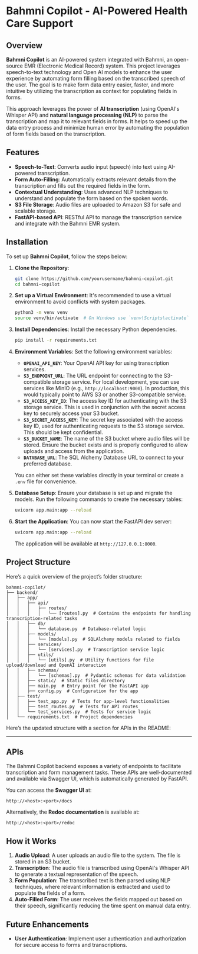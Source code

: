 # Bahmni Copilot - AI-Powered Health Care Support

## Overview

**Bahmni Copilot** is an AI-powered system integrated with Bahmni, an open-source EMR (Electronic Medical Record) system. This project leverages speech-to-text technology and Open AI models to enhance the user experience by automating form filling based on the transcribed speech of the user. The goal is to make form data entry easier, faster, and more intuitive by utilizing the transcription as context for populating fields in forms.

This approach leverages the power of **AI transcription** (using OpenAI's Whisper API) and **natural language processing (NLP)** to parse the transcription and map it to relevant fields in forms. It helps to speed up the data entry process and minimize human error by automating the population of form fields based on the transcription.

## Features

- **Speech-to-Text**: Converts audio input (speech) into text using AI-powered transcription.
- **Form Auto-Filling**: Automatically extracts relevant details from the transcription and fills out the required fields in the form.
- **Contextual Understanding**: Uses advanced NLP techniques to understand and populate the form based on the spoken words.
- **S3 File Storage**: Audio files are uploaded to Amazon S3 for safe and scalable storage.
- **FastAPI-based API**: RESTful API to manage the transcription service and integrate with the Bahmni EMR system.

## Installation

To set up **Bahmni Copilot**, follow the steps below:

1. **Clone the Repository**:

   ```bash
   git clone https://github.com/yourusername/bahmni-copilot.git
   cd bahmni-copilot
   ```

2. **Set up a Virtual Environment**:
   It's recommended to use a virtual environment to avoid conflicts with system packages.

   ```bash
   python3 -m venv venv
   source venv/bin/activate  # On Windows use `venv\Scripts\activate`
   ```

3. **Install Dependencies**:
   Install the necessary Python dependencies.

   ```bash
   pip install -r requirements.txt
   ```

4. **Environment Variables**:
   Set the following environment variables:
   - **`OPENAI_API_KEY`**: Your OpenAI API key for using transcription services.
   - **`S3_ENDPOINT_URL`**: The URL endpoint for connecting to the S3-compatible storage service. For local development, you can use services like MinIO (e.g., `http://localhost:9000`). In production, this would typically point to AWS S3 or another S3-compatible service.
   - **`S3_ACCESS_KEY_ID`**: The access key ID for authenticating with the S3 storage service. This is used in conjunction with the secret access key to securely access your S3 bucket.
   - **`S3_SECRET_ACCESS_KEY`**: The secret key associated with the access key ID, used for authenticating requests to the S3 storage service. This should be kept confidential.
   - **`S3_BUCKET_NAME`**: The name of the S3 bucket where audio files will be stored. Ensure the bucket exists and is properly configured to allow uploads and access from the application.
   - **`DATABASE_URL`**: The SQL Alchemy Database URL to connect to your preferred database.

   You can either set these variables directly in your terminal or create a `.env` file for convenience.

5. **Database Setup**:
   Ensure your database is set up and migrate the models. Run the following commands to create the necessary tables:

   ```bash
   uvicorn app.main:app --reload
   ```

6. **Start the Application**:
   You can now start the FastAPI dev server:

   ```bash
   uvicorn app.main:app --reload
   ```

   The application will be available at `http://127.0.0.1:8000`.

## Project Structure

Here’s a quick overview of the project’s folder structure:

``` text
bahmni-copilot/
├── backend/
│   ├── app/
│   │   ├── api/
│   │   │   ├── routes/
│   │   │   │   └── [routes].py  # Contains the endpoints for handling transcription-related tasks
│   │   ├── db/
│   │   │   └── database.py  # Database-related logic
│   │   ├── models/
│   │   │   └── [models].py  # SQLAlchemy models related to fields
│   │   ├── services/
│   │   │   └── [services].py  # Transcription service logic
│   │   ├── utils/
│   │   │   └── [utils].py  # Utility functions for file upload/download and OpenAI interaction
│   │   ├── schemas/
│   │   │   └── [schemas].py  # Pydantic schemas for data validation
│   │   ├── static/  # Static files directory
│   │   ├── main.py  # Entry point for the FastAPI app
│   │   ├── config.py  # Configuration for the app
│   ├── test/
│   │   ├── test_app.py  # Tests for app-level functionalities
│   │   ├── test_routes.py  # Tests for API routes
│   │   └── test_services.py  # Tests for service logic
│   └── requirements.txt  # Project dependencies
```

Here’s the updated structure with a section for APIs in the README:  

---

## APIs  

The Bahmni Copilot backend exposes a variety of endpoints to facilitate transcription and form management tasks. These APIs are well-documented and available via Swagger UI, which is automatically generated by FastAPI.  

You can access the **Swagger UI** at:  

```text
http://<host>:<port>/docs
```  

Alternatively, the **Redoc documentation** is available at:

```text
http://<host>:<port>/redoc
```  

## How it Works

1. **Audio Upload**: A user uploads an audio file to the system. The file is stored in an S3 bucket.
2. **Transcription**: The audio file is transcribed using OpenAI's Whisper API to generate a textual representation of the speech.
3. **Form Population**: The transcribed text is then parsed using NLP techniques, where relevant information is extracted and used to populate the fields of a form.
4. **Auto-Filled Form**: The user receives the fields mapped out based on their speech, significantly reducing the time spent on manual data entry.

## Future Enhancements

- **User Authentication**: Implement user authentication and authorization for secure access to forms and transcriptions.
